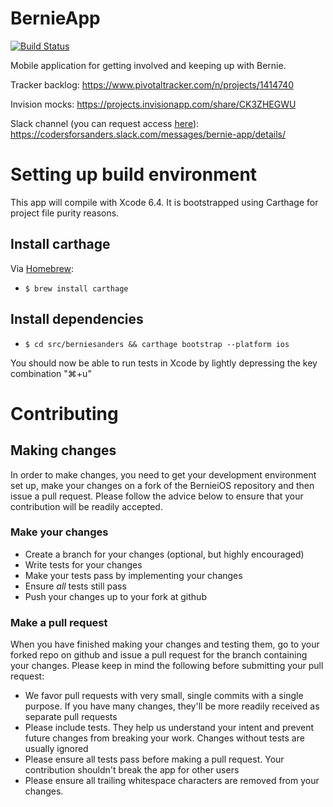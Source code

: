# BernieApp

[![Build Status](https://travis-ci.org/SandersForPresident/BernieAppiOS.png?branch=master)](https://travis-ci.org/SandersForPresident/BernieAppiOS)


Mobile application for getting involved and keeping up with Bernie.

Tracker backlog: https://www.pivotaltracker.com/n/projects/1414740

Invision mocks: https://projects.invisionapp.com/share/CK3ZHEGWU

Slack channel (you can request access [here](https://docs.google.com/forms/d/1pmxGTX17qPkZV49iuLh3rN-Mj_Z6w6M_XtUJMZCMIP4/viewform)): https://codersforsanders.slack.com/messages/bernie-app/details/

# Setting up build environment

This app will compile with Xcode 6.4. It is bootstrapped using Carthage for project file purity reasons.

## Install carthage

Via [Homebrew](http://brew.sh/):

* `$ brew install carthage`

## Install dependencies

* `$ cd src/berniesanders && carthage bootstrap --platform ios`

You should now be able to run tests in Xcode by lightly depressing the key combination "⌘+u"

# Contributing

## Making changes

In order to make changes, you need to get your development environment set up, make your changes on a fork of the BernieiOS repository and then issue a pull request.  Please follow the advice below to ensure that your contribution will be readily accepted.

### Make your changes

* Create a branch for your changes (optional, but highly encouraged)
* Write tests for your changes
* Make your tests pass by implementing your changes
* Ensure _all_ tests still pass
* Push your changes up to your fork at github

### Make a pull request

When you have finished making your changes and testing them, go to your forked repo on github and issue a pull request for the branch containing your changes.  Please keep in mind the following before submitting your pull request:

* We favor pull requests with very small, single commits with a single purpose.  If you have many changes, they'll be more readily received as separate pull requests
* Please include tests.  They help us understand your intent and prevent future changes from breaking your work.  Changes without tests are usually ignored
* Please ensure all tests pass before making a pull request.  Your contribution shouldn't break the app for other users
* Please ensure all trailing whitespace characters are removed from your changes.

